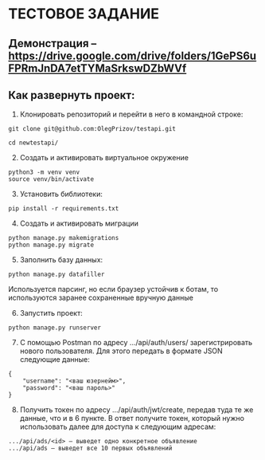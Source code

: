 # ТЕСТОВОЕ ЗАДАНИЕ

## Демонстрация – https://drive.google.com/drive/folders/1GePS6uFPRmJnDA7etTYMaSrkswDZbWVf

## Как развернуть проект:

1. Клонировать репозиторий и перейти в него в командной строке:

```
git clone git@github.com:OlegPrizov/testapi.git
```

```
cd newtestapi/
```

2. Создать и активировать виртуальное окружение
```
python3 -m venv venv
source venv/bin/activate
```

3. Установить библиотеки:

```
pip install -r requirements.txt
```

4. Создать и активировать миграции
```
python manage.py makemigrations
python manage.py migrate
```

5. Заполнить базу данных:
```
python manage.py datafiller
```
Используется парсинг, но если браузер устойчив к ботам, то используются заранее сохраненные вручную данные

6. Запустить проект:

```
python manage.py runserver
```

7. С помощью Postman по адресу .../api/auth/users/ зарегистрировать нового пользователя.
Для этого передать в формате JSON следующие данные:
```
{
    "username": "<ваш юзернейм>",
    "password": "<ваш пароль>"
}
```

8. Получить токен по адресу .../api/auth/jwt/create, передав туда те же данные, что и в 6 пункте.
В ответ получите токен, который нужно использовать далее для доступа к следующим адресам:

```
.../api/ads/<id> – выведет одно конкретное объявление
.../api/ads – выведет все 10 первых объявлений
```
